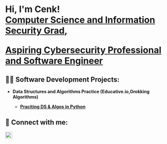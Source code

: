 <h1>Hi, I'm Cenk! <br/>
<a href="https://www.linkedin.com/in/cenkcafer/">Computer Science and Information Security Grad</a>,
  
<a href="https://github.com/cenkcafer"> Aspiring Cybersecurity Professional and Software Engineer</a>

<h2>👨‍💻 Software Development Projects:</h2>

- <b>Data Structures and Algorithms Practice (Educative.io,Grokking Algorithms)
  - [Praciting DS & Algos in Python](https://github.com/cenkcafer/educative_io_coding_problems)

<h2> 🤳 Connect with me:</h2>

[<img align="left" alt="JoshMadakor | LinkedIn" width="22px" src="https://cdn.jsdelivr.net/npm/simple-icons@v3/icons/linkedin.svg" />][linkedin]


[twitter]: https://twitter.com/joshmadakor
[youtube]: https://www.youtube.com/c/joshmadakor
[instagram]: https://www.instagram.com/joshmadakor/
[linkedin]: https://linkedin.com/in/joshmadakor

<!--
Here are some ideas to get you started:

- 🔭 I’m currently working on ...
- 🌱 I’m currently learning ...
- 👯 I’m looking to collaborate on ...
- 🤔 I’m looking for help with ...
- 💬 Ask me about ...
- 📫 How to reach me: ...
- 😄 Pronouns: ...
- ⚡ Fun fact: ...
-->
